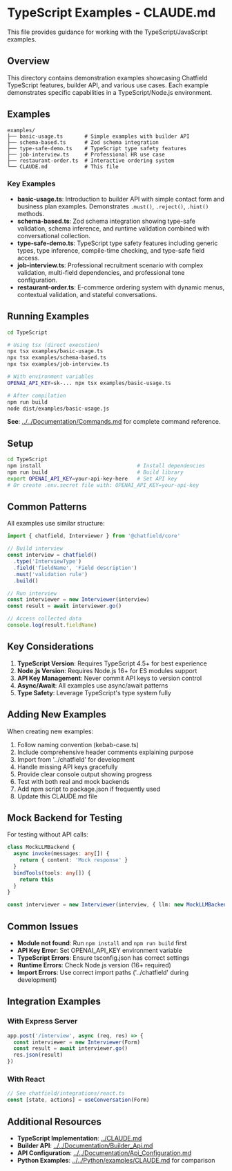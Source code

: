 # TypeScript Examples - CLAUDE.md

This file provides guidance for working with the TypeScript/JavaScript examples.

## Overview

This directory contains demonstration examples showcasing Chatfield TypeScript features, builder API, and various use cases. Each example demonstrates specific capabilities in a TypeScript/Node.js environment.

## Examples

```
examples/
├── basic-usage.ts       # Simple examples with builder API
├── schema-based.ts      # Zod schema integration
├── type-safe-demo.ts    # TypeScript type safety features
├── job-interview.ts     # Professional HR use case
├── restaurant-order.ts  # Interactive ordering system
└── CLAUDE.md            # This file
```

### Key Examples

- **basic-usage.ts**: Introduction to builder API with simple contact form and business plan examples. Demonstrates `.must()`, `.reject()`, `.hint()` methods.
- **schema-based.ts**: Zod schema integration showing type-safe validation, schema inference, and runtime validation combined with conversational collection.
- **type-safe-demo.ts**: TypeScript type safety features including generic types, type inference, compile-time checking, and type-safe field access.
- **job-interview.ts**: Professional recruitment scenario with complex validation, multi-field dependencies, and professional tone configuration.
- **restaurant-order.ts**: E-commerce ordering system with dynamic menus, contextual validation, and stateful conversations.

## Running Examples

```bash
cd TypeScript

# Using tsx (direct execution)
npx tsx examples/basic-usage.ts
npx tsx examples/schema-based.ts
npx tsx examples/job-interview.ts

# With environment variables
OPENAI_API_KEY=sk-... npx tsx examples/basic-usage.ts

# After compilation
npm run build
node dist/examples/basic-usage.js
```

**See**: [../../Documentation/Commands.md](../../Documentation/Commands.md) for complete command reference.

## Setup

```bash
cd TypeScript
npm install                               # Install dependencies
npm run build                             # Build library
export OPENAI_API_KEY=your-api-key-here   # Set API key
# Or create .env.secret file with: OPENAI_API_KEY=your-api-key
```

## Common Patterns

All examples use similar structure:

```typescript
import { chatfield, Interviewer } from '@chatfield/core'

// Build interview
const interview = chatfield()
  .type('InterviewType')
  .field('fieldName', 'Field description')
  .must('validation rule')
  .build()

// Run interview
const interviewer = new Interviewer(interview)
const result = await interviewer.go()

// Access collected data
console.log(result.fieldName)
```

## Key Considerations

1. **TypeScript Version**: Requires TypeScript 4.5+ for best experience
2. **Node.js Version**: Requires Node.js 16+ for ES modules support
3. **API Key Management**: Never commit API keys to version control
4. **Async/Await**: All examples use async/await patterns
5. **Type Safety**: Leverage TypeScript's type system fully

## Adding New Examples

When creating new examples:

1. Follow naming convention (kebab-case.ts)
2. Include comprehensive header comments explaining purpose
3. Import from '../chatfield' for development
4. Handle missing API keys gracefully
5. Provide clear console output showing progress
6. Test with both real and mock backends
7. Add npm script to package.json if frequently used
8. Update this CLAUDE.md file

## Mock Backend for Testing

For testing without API calls:

```typescript
class MockLLMBackend {
  async invoke(messages: any[]) {
    return { content: 'Mock response' }
  }
  bindTools(tools: any[]) {
    return this
  }
}

const interviewer = new Interviewer(interview, { llm: new MockLLMBackend() })
```

## Common Issues

- **Module not found**: Run `npm install` and `npm run build` first
- **API Key Error**: Set OPENAI_API_KEY environment variable
- **TypeScript Errors**: Ensure tsconfig.json has correct settings
- **Runtime Errors**: Check Node.js version (16+ required)
- **Import Errors**: Use correct import paths ('../chatfield' during development)

## Integration Examples

### With Express Server
```typescript
app.post('/interview', async (req, res) => {
  const interviewer = new Interviewer(Form)
  const result = await interviewer.go()
  res.json(result)
})
```

### With React
```typescript
// See chatfield/integrations/react.ts
const [state, actions] = useConversation(Form)
```

## Additional Resources

- **TypeScript Implementation**: [../CLAUDE.md](../CLAUDE.md)
- **Builder API**: [../../Documentation/Builder_Api.md](../../Documentation/Builder_Api.md)
- **API Configuration**: [../../Documentation/Api_Configuration.md](../../Documentation/Api_Configuration.md)
- **Python Examples**: [../../Python/examples/CLAUDE.md](../../Python/examples/CLAUDE.md) for comparison
